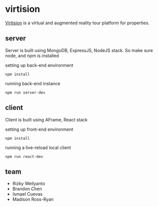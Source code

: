 # virtision

[Virtision][1] is a virtual and augmented reality tour platform for properties.

## server
Server is built using MongoDB, ExpressJS, NodeJS stack. So make sure node, and npm is installed

setting up back-end environment
```shell
npm install
```

running back-end instance
```shell
npm run server-dev
```

## client
Client is built using AFrame, React stack

setting up front-end environment
```shell
npm install
```

running a live-reload local client
```shell
npm run react-dev
```

## team
* Rizky Wellyanto
* Brandon Chen
* Ismael Cuevas
* Madison Ross-Ryan

[1]: http://virtision.com

